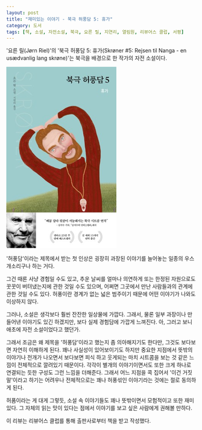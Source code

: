 ```yaml
---
layout: post
title: "재미있는 이야기 - 북극 허풍담 5: 휴가"
category: 도서
tags: [책, 소설, 자전소설, 북극, 요른 릴, 지연리, 열림원, 리뷰어스 클럽, 서평]
---
```


'요른 릴(Jørn Riel)'의
'북극 허풍담 5: 휴가(Skrøner #5: Rejsen til Nanga - en usædvanlig lang skrøne)'는
북극을 배경으로 한 작가의 자전 소설이다.

![표지](/images/skroner-5-rejsen-til-nanga-en-usaedvanlig-lang-skrone-book-h480.jpg)

'허풍담'이라는 제목에서 받는 첫 인상은
굉장히 과장된 이야기를 늘어놓는 일종의 우스개소리구나 하는 거다.

그건 때론 사냥 경험일 수도 있고,
추운 날씨를 얼마나 의연하게 또는 한정된 자원으로도 꿋꿋이 버텨냈는지에 관한 것일 수도 있으며,
어쩌면 그곳에서 만난 사람들과의 관계에 관한 것일 수도 있다.
허풍이란 경계가 없는 넓은 범주이기 때문에 어떤 이야기가 나와도 이상하지 않다.

그러나, 소설은 생각보다 훨씬 잔잔한 일상물에 가깝다.
그래서, 물론 일부 과장이나 만들어낸 이야기도 있긴 하겠지만,
보다 실제 경험담에 가깝게 느껴진다.
아, 그러고 보니 애초에 자전 소설이었다고 했던가.

그래서 조금은 왜 제목을 '허풍담'이라고 했는지 좀 의아해지기도 한다만,
그것도 보다보면 자연히 이해하게 된다.
꽤나 사실성이 있어보이기도 하지만 중요한 지점에서 뜻밖의 이야기나 전개가 나오면서
보다보면 피식 하고 웃게되는 마치 시트콤을 보는 것 같은 느낌이 전체적으로 깔려있기 때문이다.
각각이 별개의 이야기이면서도 또한 크게 하나로 연결되는 듯한 구성도 그런 느낌을 더해준다.
그래서 어느 지점을 콕 집어서 '이건 거짓말'이라고 하기는 어려우나
전체적으로는 꽤나 허풍섞인 이야기라는 것에는 절로 동의하게 된다.

허품이라는 게 대게 그렇듯, 소설 속 이야기들도 꽤나 뜻밖이면서 모험적이고 또한 재미있다.
그 자체의 읽는 맛이 있다는 점에서
이야기를 보고 싶은 사람에게 권해볼 만하다.



<div class="im im-info">
이 리뷰는 리뷰어스 클럽를 통해 출판사로부터 책을 받고 작성했다.
</div>
